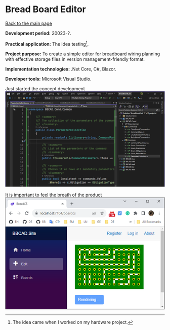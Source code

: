# Bread Board Editor

[Back to the main page](../../README.md)

**Development period:** 20023-?.

**Practical application:** The idea testing[^1].

**Project purpose:** To create a simple editor for breadboard wiring planning with effective storage files in version management-friendly format.

**Implementation technologies:** .Net Core, C#, Blazor.

**Developer tools:** Microsoft Visual Studio.

Just started the concept development<br>
![Work in progress](Images/Fig_01_Development.png)


It is important to feel the breath of the product<br>
![Article Preview](Images/Fig_02_Demo_Board.png)


[^1]: The idea came when I worked on my hardware project.
